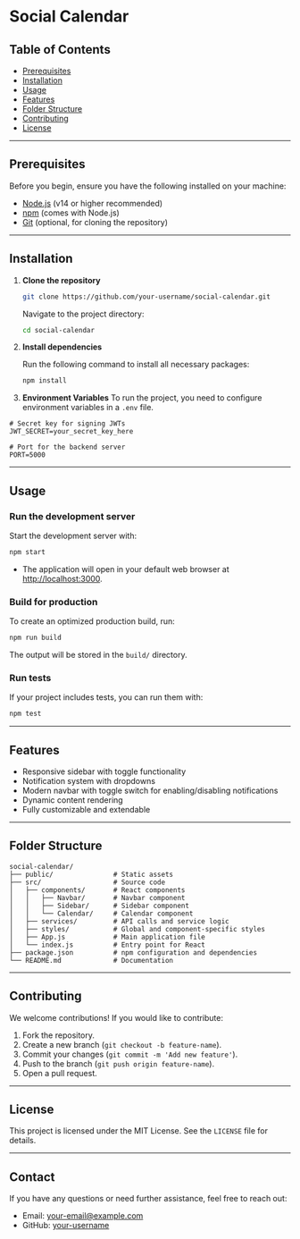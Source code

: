 # Social Calendar

## Table of Contents

- [Prerequisites](#prerequisites)
- [Installation](#installation)
- [Usage](#usage)
- [Features](#features)
- [Folder Structure](#folder-structure)
- [Contributing](#contributing)
- [License](#license)

---

## Prerequisites

Before you begin, ensure you have the following installed on your machine:

- [Node.js](https://nodejs.org/) (v14 or higher recommended)
- [npm](https://www.npmjs.com/) (comes with Node.js)
- [Git](https://git-scm.com/) (optional, for cloning the repository)

---

## Installation

1. **Clone the repository**

   ```bash
   git clone https://github.com/your-username/social-calendar.git
   ```

   Navigate to the project directory:

   ```bash
   cd social-calendar
   ```
2. **Install dependencies**

   Run the following command to install all necessary packages:

   ```bash
   npm install
   ```
3. **Environment Variables**
  To run the project, you need to configure environment variables in a `.env` file.
  ```env
  # Secret key for signing JWTs
  JWT_SECRET=your_secret_key_here

  # Port for the backend server
  PORT=5000
  ```
---

## Usage

### Run the development server

Start the development server with:

```bash
npm start
```

- The application will open in your default web browser at [http://localhost:3000](http://localhost:3000).

### Build for production

To create an optimized production build, run:

```bash
npm run build
```

The output will be stored in the `build/` directory.

### Run tests

If your project includes tests, you can run them with:

```bash
npm test
```

---

## Features

- Responsive sidebar with toggle functionality
- Notification system with dropdowns
- Modern navbar with toggle switch for enabling/disabling notifications
- Dynamic content rendering
- Fully customizable and extendable

---

## Folder Structure

```
social-calendar/
├── public/               # Static assets
├── src/                  # Source code
│   ├── components/       # React components
│   │   ├── Navbar/       # Navbar component
│   │   ├── Sidebar/      # Sidebar component
│   │   └── Calendar/     # Calendar component
│   ├── services/         # API calls and service logic
│   ├── styles/           # Global and component-specific styles
│   ├── App.js            # Main application file
│   └── index.js          # Entry point for React
├── package.json          # npm configuration and dependencies
└── README.md             # Documentation
```

---

## Contributing

We welcome contributions! If you would like to contribute:

1. Fork the repository.
2. Create a new branch (`git checkout -b feature-name`).
3. Commit your changes (`git commit -m 'Add new feature'`).
4. Push to the branch (`git push origin feature-name`).
5. Open a pull request.

---

## License

This project is licensed under the MIT License. See the `LICENSE` file for details.

---

## Contact

If you have any questions or need further assistance, feel free to reach out:

- Email: [your-email@example.com](mailto:your-email@example.com)
- GitHub: [your-username](https://github.com/your-username)
```

